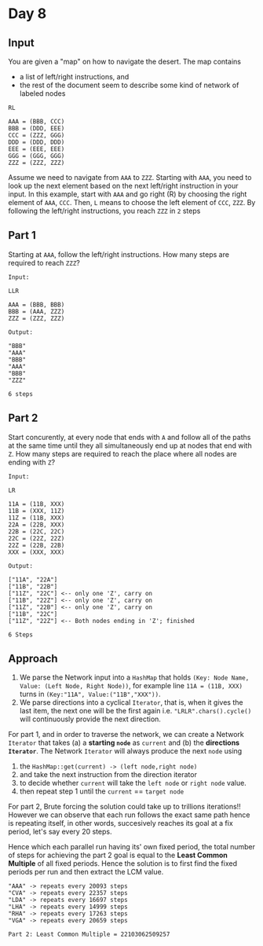 # Day 8
## Input
You are given a "map" on how to navigate the desert. The map contains 
* a list of left/right instructions, and
* the rest of the document seem to describe some kind of network of labeled nodes
```
RL

AAA = (BBB, CCC)
BBB = (DDD, EEE)
CCC = (ZZZ, GGG)
DDD = (DDD, DDD)
EEE = (EEE, EEE)
GGG = (GGG, GGG)
ZZZ = (ZZZ, ZZZ)
```
Assume we need to navigate from `AAA` to `ZZZ`. Starting with `AAA`, you need to look up the next element based on the next left/right instruction in your input. In this example, start with `AAA` and go right (R) by choosing the right element of `AAA`, `CCC`. Then, `L` means to choose the left element of `CCC`, `ZZZ`. By following the left/right instructions, you reach `ZZZ` in `2` steps

## Part 1
Starting at `AAA`, follow the left/right instructions. How many steps are required to reach `ZZZ`?
```
Input: 

LLR

AAA = (BBB, BBB)
BBB = (AAA, ZZZ)
ZZZ = (ZZZ, ZZZ)

Output: 

"BBB"
"AAA"
"BBB"
"AAA"
"BBB"
"ZZZ"

6 steps
```
## Part 2
Start concurently, at every node that ends with `A` and follow all of the paths at the same time until they all simultaneously end up at nodes that end with `Z`. How many steps are required to reach the place where all nodes are ending with `Z`?
```
Input: 

LR

11A = (11B, XXX)
11B = (XXX, 11Z)
11Z = (11B, XXX)
22A = (22B, XXX)
22B = (22C, 22C)
22C = (22Z, 22Z)
22Z = (22B, 22B)
XXX = (XXX, XXX)

Output: 

["11A", "22A"]
["11B", "22B"]
["11Z", "22C"] <-- only one 'Z', carry on
["11B", "22Z"] <-- only one 'Z', carry on
["11Z", "22B"] <-- only one 'Z', carry on
["11B", "22C"]
["11Z", "22Z"] <-- Both nodes ending in 'Z'; finished

6 Steps
```
## Approach
1. We parse the Network input into a `HashMap` that holds `(Key: Node Name, Value: (Left Node, Right Node))`, for example line `11A = (11B, XXX)` turns in `(Key:"11A", Value:("11B","XXX"))`.
2. We parse directions into a cyclical `Iterator`, that is, when it gives the last item, the next one will be the first again i.e. `"LRLR".chars().cycle()` will continuously provide the next direction.


For part 1, and in order to traverse the network, we can create a Network `Iterator` that takes (a) a **starting `node`** as `current` and (b) the **directions `Iterator`**. The Network `Iterator` will always produce the next `node` using 
1. the `HashMap::get(current) -> (left node,right node)`
2. and take the next instruction from the direction iterator 
3. to decide whether `current` will take the `left node` or `right node` value.
4. then repeat step 1 until the `current` == `target node`

   
For part 2, Brute forcing the solution could take up to trillions iterations!! However we can observe that each run follows the exact same path hence is repeating itself, in other words, succesively reaches its goal at a fix period, let's say every 20 steps. 

Hence which each parallel run having its' own fixed period, the total number of steps for achieving the part 2 goal is equal to the **Least Common Multiple** of all fixed periods. Hence the solution is to first find the fixed periods per run and then extract the LCM value.
```
"AAA" -> repeats every 20093 steps
"CVA" -> repeats every 22357 steps
"LDA" -> repeats every 16697 steps
"LHA" -> repeats every 14999 steps
"RHA" -> repeats every 17263 steps
"VGA" -> repeats every 20659 steps

Part 2: Least Common Multiple = 22103062509257
```

